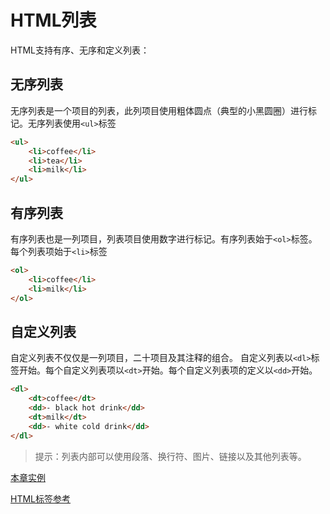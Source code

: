 # HTML列表

HTML支持有序、无序和定义列表：

## 无序列表

无序列表是一个项目的列表，此列项目使用粗体圆点（典型的小黑圆圈）进行标记。无序列表使用`<ul>`标签

```html
<ul>
    <li>coffee</li>
    <li>tea</li>
    <li>milk</li>
</ul>    
```

## 有序列表

有序列表也是一列项目，列表项目使用数字进行标记。有序列表始于`<ol>`标签。每个列表项始于`<li>`标签

```html
<ol>
    <li>coffee</li>
    <li>milk</li>
</ol>
```
## 自定义列表

自定义列表不仅仅是一列项目，二十项目及其注释的组合。
自定义列表以`<dl>`标签开始。每个自定义列表项以`<dt>`开始。每个自定义列表项的定义以`<dd>`开始。

```html
<dl>
    <dt>coffee</dt>
    <dd>- black hot drink</dd>
    <dt>milk</dt>
    <dd>- white cold drink</dd>
</dl>    
```

> 提示：列表内部可以使用段落、换行符、图片、链接以及其他列表等。

[本章实例](./13.HTML列表实例.html)  

[HTML标签参考](./99.HTML标签参考.md)